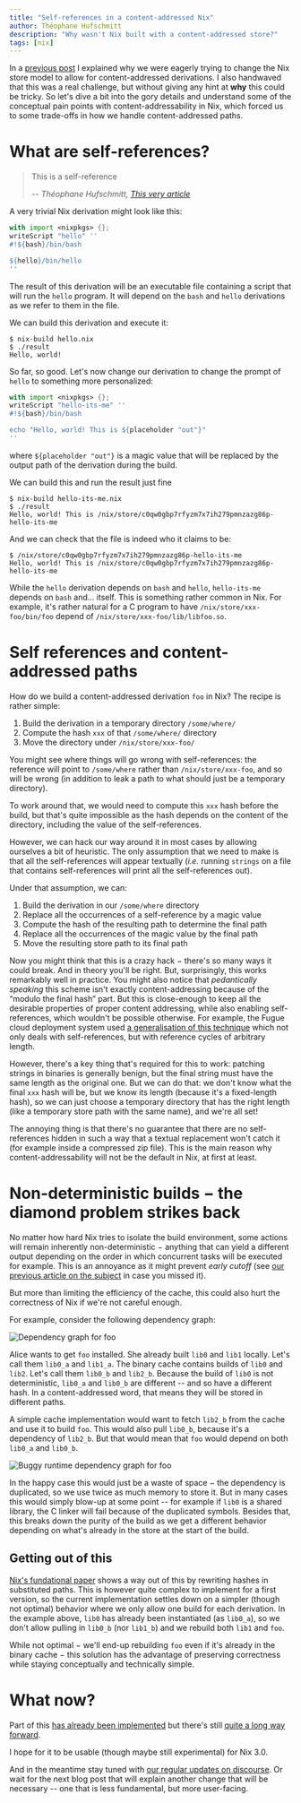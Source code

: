 ```yaml
---
title: "Self-references in a content-addressed Nix"
author: Théophane Hufschmitt
description: "Why wasn't Nix built with a content-addressed store?"
tags: [nix]
---
```


In a [previous post][first-nix-post] I explained why we were eagerly trying to change the Nix store model to allow for content-addressed derivations.
I also handwaved that this was a real challenge, but without giving any hint at **why** this could be tricky.
So let's dive a bit into the gory details and understand some of the conceptual pain points with content-addressability in Nix, which forced us to some trade-offs in how we handle content-addressed paths.

[first-nix-post]: /blog/2020-09-10-nix-cas/

# What are self-references?

<a name="self"></a>

> This is a self-reference
>
> -- <cite>Théophane Hufschmitt, [This very article](#self)</cite>

A very trivial Nix derivation might look like this:

```nix
with import <nixpkgs> {};
writeScript "hello" ''
#!${bash}/bin/bash

${hello}/bin/hello
''
```

The result of this derivation will be an executable file containing a script that will run the `hello` program.
It will depend on the `bash` and `hello` derivations as we refer to them in the file.

We can build this derivation and execute it:

```console
$ nix-build hello.nix
$ ./result
Hello, world!
```

So far, so good.
Let's now change our derivation to change the prompt of `hello` to something more personalized:

```nix
with import <nixpkgs> {};
writeScript "hello-its-me" ''
#!${bash}/bin/bash

echo "Hello, world! This is ${placeholder "out"}"
''
```

where `${placeholder "out"}` is a magic value that will be replaced by the output path of the derivation during the build.

We can build this and run the result just fine

```console
$ nix-build hello-its-me.nix
$ ./result
Hello, world! This is /nix/store/c0qw0gbp7rfyzm7x7ih279pmnzazg86p-hello-its-me
```

And we can check that the file is indeed who it claims to be:

```console
$ /nix/store/c0qw0gbp7rfyzm7x7ih279pmnzazg86p-hello-its-me
Hello, world! This is /nix/store/c0qw0gbp7rfyzm7x7ih279pmnzazg86p-hello-its-me
```

While the `hello` derivation depends on `bash` and `hello`, `hello-its-me` depends on `bash` and… itself.
This is something rather common in Nix.
For example, it's rather natural for a C program to have `/nix/store/xxx-foo/bin/foo` depend of `/nix/store/xxx-foo/lib/libfoo.so`.

# Self references and content-addressed paths

How do we build a content-addressed derivation `foo` in Nix? The recipe is rather simple:

1. Build the derivation in a temporary directory `/some/where/`
2. Compute the hash `xxx` of that `/some/where/` directory
3. Move the directory under `/nix/store/xxx-foo/`

You might see where things will go wrong with self-references: the reference will point to `/some/where` rather than `/nix/store/xxx-foo`, and so will be wrong (in addition to leak a path to what should just be a temporary directory).

To work around that, we would need to compute this `xxx` hash before the build, but that's quite impossible as the hash depends on the content of the directory, including the value of the self-references.

However, we can hack our way around it in most cases by allowing ourselves a bit of heuristic.
The only assumption that we need to make is that all the
self-references will appear textually (_i.e._ running `strings` on a
file that contains self-references will print all the self-references out).

Under that assumption, we can:

1. Build the derivation in our `/some/where` directory
2. Replace all the occurrences of a self-reference by a magic value
3. Compute the hash of the resulting path to determine the final path
4. Replace all the occurrences of the magic value by the final path
5. Move the resulting store path to its final path

Now you might think that this is a crazy hack − there's so many ways it could break.
And in theory you'll be right.
But, surprisingly, this works remarkably well in practice.
You might also notice that _pedantically speaking_ this scheme isn't exactly content-addressing because of the “modulo the final hash” part.
But this is close-enough to keep all the desirable properties of proper content addressing, while also enabling self-references, which wouldn't be possible otherwise.
For example, the Fugue cloud deployment system used [a generalisation
of this technique][fugue-circular-hash] which not only deals with
self-references, but with reference cycles of arbitrary length.

[fugue-circular-hash]: https://www.fugue.co/blog/2016-05-18-cryptographic-hashes-and-dependency-cycles.html

However, there's a key thing that's required for this to work: patching strings in binaries is generally benign, but the final string must have the same length as the original one.
But we can do that: we don't know what the final `xxx` hash will be, but we know its length (because it's a fixed-length hash), so we can just choose a temporary directory that has the right length (like a temporary store path with the same name), and we're all set!

The annoying thing is that there's no guarantee that there are no self-references hidden in such a way that a textual replacement won't catch it (for example inside a compressed zip file).
This is the main reason why content-addressability will not be the default in Nix, at first at least.

# Non-deterministic builds − the diamond problem strikes back

No matter how hard Nix tries to isolate the build environment, some actions will remain inherently non-deterministic − anything that can yield a different output depending on the order in which concurrent tasks will be executed for example.
This is an annoyance as it might prevent _early cutoff_ (see [our previous article on the subject][first-nix-post] in case you missed it).

But more than limiting the efficiency of the cache, this could also
hurt the correctness of Nix if we're not careful enough.

For example, consider the following dependency graph:

![Dependency graph for foo](./foo-dependency-graph.svg)

Alice wants to get `foo` installed.
She already built `lib0` and `lib1` locally.
Let's call them `lib0_a` and `lib1_a`.
The binary cache contains builds of `lib0` and `lib2`.
Let's call them `lib0_b` and `lib2_b`.
Because the build of `lib0` is not deterministic, `lib0_a` and `lib0_b` are different -- and so have a different hash.
In a content-addressed word, that means they will be stored in different paths.

A simple cache implementation would want to fetch `lib2_b` from the cache and use it to build `foo`.
This would also pull `lib0_b`, because it's a dependency of `lib2_b`.
But that would mean that `foo` would depend on both `lib0_a` and `lib0_b`.

![Buggy runtime dependency graph for foo](./foo-runtime-dependency-graph.svg)

In the happy case this would just be a waste of space − the dependency is duplicated, so we use twice as much memory to store it.
But in many cases this would simply blow-up at some point -- for example if `lib0` is a shared library, the C linker will fail because of the duplicated symbols.
Besides that, this breaks down the purity of the build as we get a different behavior depending on what's already in the store at the start of the build.

## Getting out of this

[Nix's fundational paper][eelco-phd] shows a way out of this by rewriting hashes in substituted paths.
This is however quite complex to implement for a first version, so the current implementation settles down on a simpler (though not optimal) behavior where we only allow one build for each derivation.
In the example above, `lib0` has already been instantiated (as `lib0_a`), so we don't allow pulling in `lib0_b` (nor `lib1_b`) and we rebuild both `lib1` and `foo`.

While not optimal − we'll end-up rebuilding `foo` even if it's already in the binary cache − this solution has the advantage of preserving correctness while staying conceptually and technically simple.

[eelco-phd]: https://edolstra.github.io/pubs/phd-thesis.pdf

# What now?

Part of this [has already been implemented](https://github.com/NixOS/nix/pulls?q=is%3Apr+label%3Aca-derivations+is%3Aclosed) but there's still [quite a long way forward](https://github.com/NixOS/nix/issues?q=is%3Aopen+is%3Aissue+label%3Aca-derivations).

I hope for it to be usable (though maybe still experimental) for Nix 3.0.

And in the meantime stay tuned with [our regular updates on discourse][discourse-dev-update].
Or wait for the next blog post that will explain another change that will be necessary -- one that is less fundamental, but more user-facing.

[discourse-dev-update]: https://discourse.nixos.org/t/tweag-nix-dev-update-4/9862
